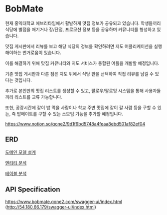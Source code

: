 # BobMate
현재 홍익대학교 에브리타임에서 활발하게 맛집 정보가 공유되고 있습니다. 학생들끼리 식당에 별점을 매기거나 장/단점, 프로모션 정보 등을 공유하며 커뮤니티를 형성하고 있습니다.

맛집 게시판에서 리뷰를 보고 해당 식당의 정보를 확인하려면 지도 어플리케이션을 실행해야하는 번거로움이 있습니다.

이를 해결하기 위해 맛집 커뮤니티와 지도 서비스가 통합된 어플을 개발할 예정입니다.

기존 맛집 게시판과 다른 점은 지도 위에서 식당 핀을 선택하여 직접 리뷰를 남길 수 있다는 것입니다.

추가로 본인만의 맛집 리스트를 생성할 수 있고, 팔로우/팔로잉 시스템을 통해 사용자들끼리 리스트를 교류 가능합니다.

또한, 공강시간에 같이 밥 먹을 사람이나 학교 주변 맛집에 같이 갈 사람 등을 구할 수 있는, 즉 밥메이트를 구할 수 있는 소모임 기능을 추가할 예정입니다.

https://www.notion.so/qone2/9d1f9bd5748a4feaa8ebd501af82ef04

## ERD
[도메인 모델 설계](https://www.notion.so/qone2/5de1965c7c094f2cac1f0d12c2864885)

[엔티티 분석](https://www.notion.so/qone2/a67fd68480364d96a133169d986e4810)

[테이블 분석](https://www.notion.so/qone2/8aa60d7186624c93887e869274001518)

## API Specification
https://www.bobmate.qone2.com/swagger-ui/index.html <br>
(http://54.180.66.179/swagger-ui/index.html)
